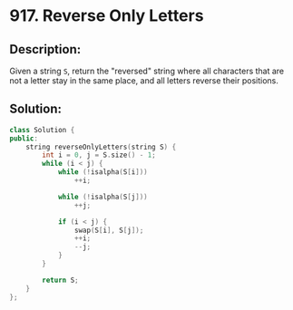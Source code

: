 # 917. Reverse Only Letters

## Description:

Given a string `S`, return the "reversed" string where all characters that are not a letter stay in the same place, and all letters reverse their positions.

## Solution:

```c++
class Solution {
public:
    string reverseOnlyLetters(string S) {
        int i = 0, j = S.size() - 1;
        while (i < j) {
            while (!isalpha(S[i]))
                ++i;

            while (!isalpha(S[j]))
                ++j;

            if (i < j) {
                swap(S[i], S[j]);
                ++i;
                --j;
            }
        }

        return S;
    }
};
```

<!-- remark：

-  -->
